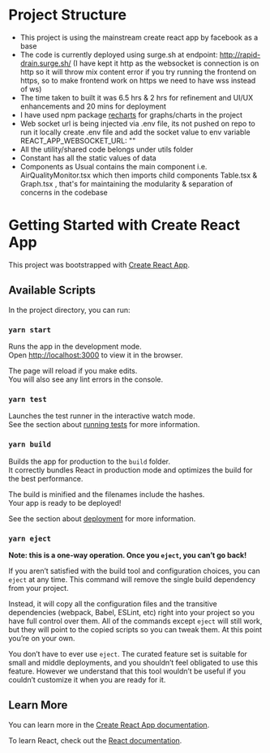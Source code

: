 # Project Structure

- This project is using the mainstream create react app by facebook as a base 
- The code is currently deployed using surge.sh at endpoint: http://rapid-drain.surge.sh/ 
(I have kept it http as the websocket is connection is on http so it will throw mix content error if you try running the frontend on https, so to make frontend work on https we need to have wss instead of ws)
- The time taken to built it was 6.5 hrs & 2 hrs for refinement and UI/UX enhancements
and 20 mins for deployment
- I have used npm package [recharts](https://www.npmjs.com/package/recharts) for graphs/charts in the project 
- Web socket url is being injected via .env file, its not pushed on repo to run it locally create .env file and add the socket value to env variable REACT_APP_WEBSOCKET_URL: "<ws url comes here>"
- All the utility/shared code belongs under utils folder
- Constant has all the static values of data 
- Components as Usual contains the main component i.e. AirQualityMonitor.tsx which then imports child components Table.tsx & Graph.tsx , that's for maintaining the modularity & separation of concerns in the codebase




# Getting Started with Create React App

This project was bootstrapped with [Create React App](https://github.com/facebook/create-react-app).

## Available Scripts

In the project directory, you can run:

### `yarn start`

Runs the app in the development mode.\
Open [http://localhost:3000](http://localhost:3000) to view it in the browser.

The page will reload if you make edits.\
You will also see any lint errors in the console.

### `yarn test`

Launches the test runner in the interactive watch mode.\
See the section about [running tests](https://facebook.github.io/create-react-app/docs/running-tests) for more information.

### `yarn build`

Builds the app for production to the `build` folder.\
It correctly bundles React in production mode and optimizes the build for the best performance.

The build is minified and the filenames include the hashes.\
Your app is ready to be deployed!

See the section about [deployment](https://facebook.github.io/create-react-app/docs/deployment) for more information.

### `yarn eject`

**Note: this is a one-way operation. Once you `eject`, you can’t go back!**

If you aren’t satisfied with the build tool and configuration choices, you can `eject` at any time. This command will remove the single build dependency from your project.

Instead, it will copy all the configuration files and the transitive dependencies (webpack, Babel, ESLint, etc) right into your project so you have full control over them. All of the commands except `eject` will still work, but they will point to the copied scripts so you can tweak them. At this point you’re on your own.

You don’t have to ever use `eject`. The curated feature set is suitable for small and middle deployments, and you shouldn’t feel obligated to use this feature. However we understand that this tool wouldn’t be useful if you couldn’t customize it when you are ready for it.

## Learn More

You can learn more in the [Create React App documentation](https://facebook.github.io/create-react-app/docs/getting-started).

To learn React, check out the [React documentation](https://reactjs.org/).
